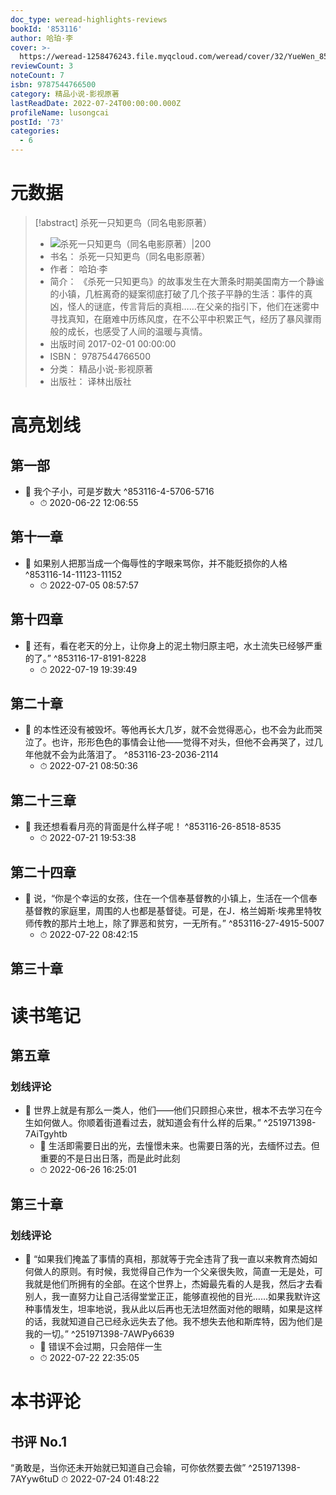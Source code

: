 ```yaml
---
doc_type: weread-highlights-reviews
bookId: '853116'
author: 哈珀·李
cover: >-
  https://weread-1258476243.file.myqcloud.com/weread/cover/32/YueWen_853116/t7_YueWen_853116.jpg
reviewCount: 3
noteCount: 7
isbn: 9787544766500
category: 精品小说-影视原著
lastReadDate: 2022-07-24T00:00:00.000Z
profileName: lusongcai
postId: '73'
categories:
  - 6
---
```

# 元数据
> [!abstract] 杀死一只知更鸟（同名电影原著）
> - ![ 杀死一只知更鸟（同名电影原著）|200](https://weread-1258476243.file.myqcloud.com/weread/cover/32/YueWen_853116/t7_YueWen_853116.jpg)
> - 书名： 杀死一只知更鸟（同名电影原著）
> - 作者： 哈珀·李
> - 简介： 《杀死一只知更鸟》的故事发生在大萧条时期美国南方一个静谧的小镇，几桩离奇的疑案彻底打破了几个孩子平静的生活：事件的真凶，怪人的谜底，传言背后的真相……在父亲的指引下，他们在迷雾中寻找真知，在磨难中历练风度，在不公平中积累正气，经历了暴风骤雨般的成长，也感受了人间的温暖与真情。
> - 出版时间 2017-02-01 00:00:00
> - ISBN： 9787544766500
> - 分类： 精品小说-影视原著
> - 出版社： 译林出版社

# 高亮划线

## 第一部


- 📌 我个子小，可是岁数大 ^853116-4-5706-5716
    - ⏱ 2020-06-22 12:06:55 
## 第十一章


- 📌 如果别人把那当成一个侮辱性的字眼来骂你，并不能贬损你的人格 ^853116-14-11123-11152
    - ⏱ 2022-07-05 08:57:57 
## 第十四章


- 📌 还有，看在老天的分上，让你身上的泥土物归原主吧，水土流失已经够严重的了。” ^853116-17-8191-8228
    - ⏱ 2022-07-19 19:39:49 
## 第二十章


- 📌 的本性还没有被毁坏。等他再长大几岁，就不会觉得恶心，也不会为此而哭泣了。也许，形形色色的事情会让他——觉得不对头，但他不会再哭了，过几年他就不会为此落泪了。 ^853116-23-2036-2114
    - ⏱ 2022-07-21 08:50:36 
## 第二十三章


- 📌 我还想看看月亮的背面是什么样子呢！ ^853116-26-8518-8535
    - ⏱ 2022-07-21 19:53:38 
## 第二十四章


- 📌 说，“你是个幸运的女孩，住在一个信奉基督教的小镇上，生活在一个信奉基督教的家庭里，周围的人也都是基督徒。可是，在J．格兰姆斯·埃弗里特牧师传教的那片土地上，除了罪恶和贫穷，一无所有。” ^853116-27-4915-5007
    - ⏱ 2022-07-22 08:42:15 
## 第三十章

 
# 读书笔记

## 第五章

### 划线评论
- 📌 世界上就是有那么一类人，他们——他们只顾担心来世，根本不去学习在今生如何做人。你顺着街道看过去，就知道会有什么样的后果。”  ^251971398-7AiTgyhtb
    - 💭 生活即需要日出的光，去憧憬未来。也需要日落的光，去缅怀过去。但重要的不是日出日落，而是此时此刻
    - ⏱ 2022-06-26 16:25:01
   
## 第三十章

### 划线评论
- 📌 “如果我们掩盖了事情的真相，那就等于完全违背了我一直以来教育杰姆如何做人的原则。有时候，我觉得自己作为一个父亲很失败，简直一无是处，可我就是他们所拥有的全部。在这个世界上，杰姆最先看的人是我，然后才去看别人，我一直努力让自己活得堂堂正正，能够直视他的目光……如果我默许这种事情发生，坦率地说，我从此以后再也无法坦然面对他的眼睛，如果是这样的话，我就知道自己已经永远失去了他。我不想失去他和斯库特，因为他们是我的一切。”  ^251971398-7AWPy6639
    - 💭 错误不会过期，只会陪伴一生
    - ⏱ 2022-07-22 22:35:05
   
# 本书评论

## 书评 No.1 
“勇敢是，当你还未开始就已知道自己会输，可你依然要去做” ^251971398-7AYyw6tuD
⏱ 2022-07-24 01:48:22
